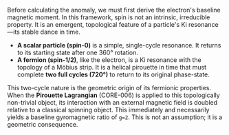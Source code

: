 Before calculating the anomaly, we must first derive the electron's baseline magnetic moment. In this framework, spin is not an intrinsic, irreducible property. It is an emergent, topological feature of a particle's Ki resonance—its stable dance in time.

-   **A scalar particle (spin-0)** is a simple, single-cycle resonance. It returns to its starting state after one 360° rotation.
-   **A fermion (spin-1/2)**, like the electron, is a Ki resonance with the topology of a Möbius strip. It is a helical pirouette in time that must complete **two full cycles (720°)** to return to its original phase-state.

This two-cycle nature is the geometric origin of its fermionic properties. When the **Pirouette Lagrangian** (CORE-006) is applied to this topologically non-trivial object, its interaction with an external magnetic field is doubled relative to a classical spinning object. This immediately and necessarily yields a baseline gyromagnetic ratio of `g=2`. This is not an assumption; it is a geometric consequence.